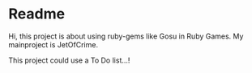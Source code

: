 # Readme

Hi, this project is about using ruby-gems like Gosu
in Ruby Games.
My mainproject is JetOfCrime.

This project could use a To Do list...!
